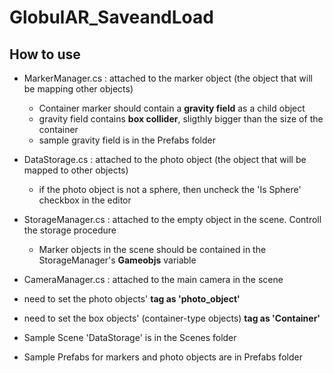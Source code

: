 # GlobulAR_SaveandLoad

## How to use
* MarkerManager.cs : attached to the marker object (the object that will be mapping other objects)
  * Container marker should contain a **gravity field** as a child object
  * gravity field contains **box collider**, sligthly bigger than the size of the container
  * sample gravity field is in the Prefabs folder
* DataStorage.cs : attached to the photo object (the object that will be mapped to other objects)
  * if the photo object is not a sphere, then uncheck the 'Is Sphere' checkbox in the editor
* StorageManager.cs : attached to the empty object in the scene. Controll the storage procedure
  * Marker objects in the scene should be contained in the StorageManager's **Gameobjs** variable
* CameraManager.cs : attached to the main camera in the scene


* need to set the photo objects' **tag as 'photo_object'**
* need to set the box objects' (container-type objects) **tag as 'Container'**


* Sample Scene 'DataStorage' is in the Scenes folder
* Sample Prefabs for markers and photo objects are in Prefabs folder